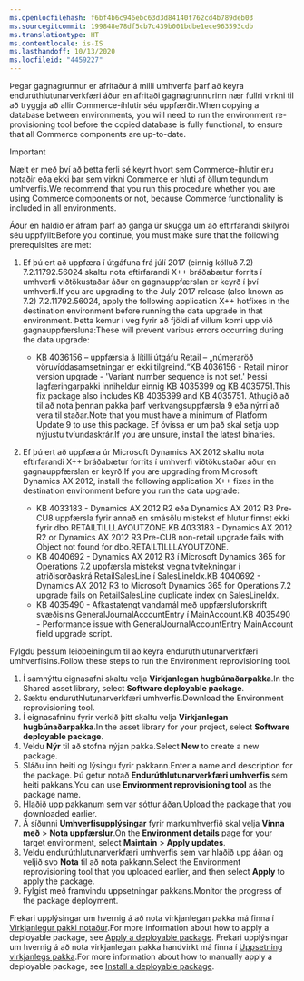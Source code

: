 ```yaml
---
ms.openlocfilehash: f6bf4b6c946ebc63d3d84140f762cd4b789deb03
ms.sourcegitcommit: 199848e78df5cb7c439b001bdbe1ece963593cdb
ms.translationtype: HT
ms.contentlocale: is-IS
ms.lasthandoff: 10/13/2020
ms.locfileid: "4459227"
---
```

<span data-ttu-id="30a6d-101">Þegar gagnagrunnur er afritaður á milli umhverfa þarf að keyra endurúthlutunarverkfæri áður en afritaði gagnagrunnurinn nær fullri virkni til að tryggja að allir Commerce-íhlutir séu uppfærðir.</span><span class="sxs-lookup"><span data-stu-id="30a6d-101">When copying a database between environments, you will need to run the environment re-provisioning tool before the copied database is fully functional, to ensure that all Commerce components are up-to-date.</span></span>

> [!IMPORTANT]
> <span data-ttu-id="30a6d-102">Mælt er með því að þetta ferli sé keyrt hvort sem Commerce-íhlutir eru notaðir eða ekki þar sem virkni Commerce er hluti af öllum tegundum umhverfis.</span><span class="sxs-lookup"><span data-stu-id="30a6d-102">We recommend that you run this procedure whether you are using Commerce components or not, because Commerce functionality is included in all environments.</span></span> 

<span data-ttu-id="30a6d-103">Áður en haldið er áfram þarf að ganga úr skugga um að eftirfarandi skilyrði séu uppfyllt:</span><span class="sxs-lookup"><span data-stu-id="30a6d-103">Before you continue, you must make sure that the following prerequisites are met:</span></span>
1. <span data-ttu-id="30a6d-104">Ef þú ert að uppfæra í útgáfuna frá júlí 2017 (einnig kölluð 7.2) 7.2.11792.56024 skaltu nota eftirfarandi X++ bráðabætur forrits í umhverfi viðtökustaðar áður en gagnauppfærslan er keyrð í því umhverfi.</span><span class="sxs-lookup"><span data-stu-id="30a6d-104">If you are upgrading to the July 2017 release (also known as 7.2) 7.2.11792.56024, apply the following application X++ hotfixes in the destination environment before running the data upgrade in that environment.</span></span> <span data-ttu-id="30a6d-105">Þetta kemur í veg fyrir að fjöldi af villum komi upp við gagnauppfærsluna:</span><span class="sxs-lookup"><span data-stu-id="30a6d-105">These will prevent various errors occurring during the data upgrade:</span></span>

    - <span data-ttu-id="30a6d-106">KB 4036156 – uppfærsla á lítilli útgáfu Retail – „númeraröð vöruvíddasamsetningar er ekki tilgreind.“</span><span class="sxs-lookup"><span data-stu-id="30a6d-106">KB 4036156 - Retail minor version upgrade - 'Variant number sequence is not set.'</span></span> <span data-ttu-id="30a6d-107">Þessi lagfæringarpakki inniheldur einnig KB 4035399 og KB 4035751.</span><span class="sxs-lookup"><span data-stu-id="30a6d-107">This fix package also includes KB 4035399 and KB 4035751.</span></span> <span data-ttu-id="30a6d-108">Athugið að til að nota þennan pakka þarf verkvangsuppfærsla 9 eða nýrri að vera til staðar.</span><span class="sxs-lookup"><span data-stu-id="30a6d-108">Note that you must have a minimum of Platform Update 9 to use this package.</span></span> <span data-ttu-id="30a6d-109">Ef óvissa er um það skal setja upp nýjustu tvíundaskrár.</span><span class="sxs-lookup"><span data-stu-id="30a6d-109">If you are unsure, install the latest binaries.</span></span>
    
2. <span data-ttu-id="30a6d-110">Ef þú ert að uppfæra úr Microsoft Dynamics AX 2012 skaltu nota eftirfarandi X++ bráðabætur forrits í umhverfi viðtökustaðar áður en gagnauppfærslan er keyrð:</span><span class="sxs-lookup"><span data-stu-id="30a6d-110">If you are upgrading from Microsoft Dynamics AX 2012, install the following application X++ fixes in the destination environment before you run the data upgrade:</span></span>
    - <span data-ttu-id="30a6d-111">KB 4033183 - Dynamics AX 2012 R2 eða Dynamics AX 2012 R3 Pre-CU8 uppfærsla fyrir annað en smásölu mistekst ef hlutur finnst ekki fyrir dbo.RETAILTILLLAYOUTZONE.</span><span class="sxs-lookup"><span data-stu-id="30a6d-111">KB 4033183 - Dynamics AX 2012 R2 or Dynamics AX 2012 R3 Pre-CU8 non-retail upgrade fails with Object not found for dbo.RETAILTILLLAYOUTZONE.</span></span>
    - <span data-ttu-id="30a6d-112">KB 4040692 - Dynamics AX 2012 R3 í Microsoft Dynamics 365 for Operations 7.2 uppfærsla mistekst vegna tvítekningar í atriðisorðaskrá RetailSalesLine í SalesLineIdx.</span><span class="sxs-lookup"><span data-stu-id="30a6d-112">KB 4040692 - Dynamics AX 2012 R3 to Microsoft Dynamics 365 for Operations 7.2 upgrade fails on RetailSalesLine duplicate index on SalesLineIdx.</span></span>
    - <span data-ttu-id="30a6d-113">KB 4035490 - Afkastatengt vandamál með uppfærsluforskrift svæðisins GeneralJournalAccountEntry í MainAccount.</span><span class="sxs-lookup"><span data-stu-id="30a6d-113">KB 4035490 - Performance issue with GeneralJournalAccountEntry MainAccount field upgrade script.</span></span>


<span data-ttu-id="30a6d-114">Fylgdu þessum leiðbeiningum til að keyra endurúthlutunarverkfæri umhverfisins.</span><span class="sxs-lookup"><span data-stu-id="30a6d-114">Follow these steps to run the Environment reprovisioning tool.</span></span>

1. <span data-ttu-id="30a6d-115">Í samnýttu eignasafni skaltu velja **Virkjanlegan hugbúnaðarpakka**.</span><span class="sxs-lookup"><span data-stu-id="30a6d-115">In the Shared asset library, select **Software deployable package**.</span></span>
2. <span data-ttu-id="30a6d-116">Sæktu endurúthlutunarverkfæri umhverfis.</span><span class="sxs-lookup"><span data-stu-id="30a6d-116">Download the Environment reprovisioning tool.</span></span>
3. <span data-ttu-id="30a6d-117">Í eignasafninu fyrir verkið þitt skaltu velja **Virkjanlegan hugbúnaðarpakka**.</span><span class="sxs-lookup"><span data-stu-id="30a6d-117">In the asset library for your project, select **Software deployable package**.</span></span>
4. <span data-ttu-id="30a6d-118">Veldu **Nýr** til að stofna nýjan pakka.</span><span class="sxs-lookup"><span data-stu-id="30a6d-118">Select **New** to create a new package.</span></span>
5. <span data-ttu-id="30a6d-119">Sláðu inn heiti og lýsingu fyrir pakkann.</span><span class="sxs-lookup"><span data-stu-id="30a6d-119">Enter a name and description for the package.</span></span> <span data-ttu-id="30a6d-120">Þú getur notað **Endurúthlutunarverkfæri umhverfis** sem heiti pakkans.</span><span class="sxs-lookup"><span data-stu-id="30a6d-120">You can use **Environment reprovisioning tool** as the package name.</span></span>
6. <span data-ttu-id="30a6d-121">Hlaðið upp pakkanum sem var sóttur áðan.</span><span class="sxs-lookup"><span data-stu-id="30a6d-121">Upload the package that you downloaded earlier.</span></span>
7. <span data-ttu-id="30a6d-122">Á síðunni **Umhverfisupplýsingar** fyrir markumhverfið skal velja **Vinna með** > **Nota uppfærslur**.</span><span class="sxs-lookup"><span data-stu-id="30a6d-122">On the **Environment details** page for your target environment, select **Maintain** > **Apply updates**.</span></span>
8. <span data-ttu-id="30a6d-123">Veldu endurúthlutunarverkfæri umhverfis sem var hlaðið upp áðan og veljið svo **Nota** til að nota pakkann.</span><span class="sxs-lookup"><span data-stu-id="30a6d-123">Select the Environment reprovisioning tool that you uploaded earlier, and then select **Apply** to apply the package.</span></span>
9. <span data-ttu-id="30a6d-124">Fylgist með framvindu uppsetningar pakkans.</span><span class="sxs-lookup"><span data-stu-id="30a6d-124">Monitor the progress of the package deployment.</span></span> 

<span data-ttu-id="30a6d-125">Frekari upplýsingar um hvernig á að nota virkjanlegan pakka má finna í [Virkjanlegur pakki notaður](../deployment/create-apply-deployable-package.md).</span><span class="sxs-lookup"><span data-stu-id="30a6d-125">For more information about how to apply a deployable package, see [Apply a deployable package](../deployment/create-apply-deployable-package.md).</span></span> <span data-ttu-id="30a6d-126">Frekari upplýsingar um hvernig á að nota virkjanlegan pakka handvirkt má finna í [Uppsetning virkjanlegs pakka](../deployment/install-deployable-package.md).</span><span class="sxs-lookup"><span data-stu-id="30a6d-126">For more information about how to manually apply a deployable package, see [Install a deployable package](../deployment/install-deployable-package.md).</span></span>
